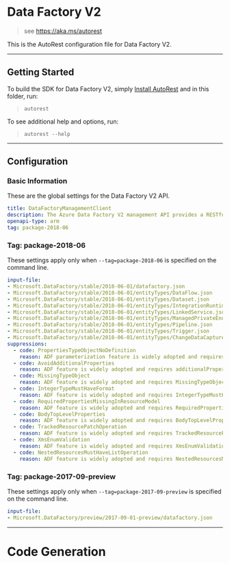 # Data Factory V2

> see https://aka.ms/autorest

This is the AutoRest configuration file for Data Factory V2.



---
## Getting Started
To build the SDK for Data Factory V2, simply [Install AutoRest](https://aka.ms/autorest/install) and in this folder, run:

> `autorest`

To see additional help and options, run:

> `autorest --help`
---

## Configuration


### Basic Information
These are the global settings for the Data Factory V2 API.

``` yaml
title: DataFactoryManagementClient
description: The Azure Data Factory V2 management API provides a RESTful set of web services that interact with Azure Data Factory V2 services.
openapi-type: arm
tag: package-2018-06
```

### Tag: package-2018-06

These settings apply only when `--tag=package-2018-06` is specified on the command line.

``` yaml $(tag) == 'package-2018-06'
input-file:
- Microsoft.DataFactory/stable/2018-06-01/datafactory.json
- Microsoft.DataFactory/stable/2018-06-01/entityTypes/DataFlow.json
- Microsoft.DataFactory/stable/2018-06-01/entityTypes/Dataset.json
- Microsoft.DataFactory/stable/2018-06-01/entityTypes/IntegrationRuntime.json
- Microsoft.DataFactory/stable/2018-06-01/entityTypes/LinkedService.json
- Microsoft.DataFactory/stable/2018-06-01/entityTypes/ManagedPrivateEndpoint.json
- Microsoft.DataFactory/stable/2018-06-01/entityTypes/Pipeline.json
- Microsoft.DataFactory/stable/2018-06-01/entityTypes/Trigger.json
- Microsoft.DataFactory/stable/2018-06-01/entityTypes/ChangeDataCapture.json
suppressions:
  - code: PropertiesTypeObjectNoDefinition
    reason: ADF parameterization feature is widely adopted and requires object type for most of the swagger properties.
  - code: AvoidAdditionalProperties
    reason: ADF feature is widely adopted and requires additionalProperties for most of the swagger properties.
  - code: MissingTypeObject
    reason: ADF feature is widely adopted and requires MissingTypeObject for most of the swagger properties.
  - code: IntegerTypeMustHaveFormat
    reason: ADF feature is widely adopted and requires IntegerTypeMustHaveFormat for most of the swagger properties.
  - code: RequiredPropertiesMissingInResourceModel
    reason: ADF feature is widely adopted and requires RequiredPropertiesMissingInResourceModel for most of the swagger properties.
  - code: BodyTopLevelProperties
    reason: ADF feature is widely adopted and requires BodyTopLevelProperties for most of the swagger properties.
  - code: TrackedResourcePatchOperation
    reason: ADF feature is widely adopted and requires TrackedResourcePatchOperation for most of the swagger properties.
  - code: XmsEnumValidation
    reason: ADF feature is widely adopted and requires XmsEnumValidation for most of the swagger properties.
  - code: NestedResourcesMustHaveListOperation
    reason: ADF feature is widely adopted and requires NestedResourcesMustHaveListOperation for most of the swagger properties.
```

### Tag: package-2017-09-preview

These settings apply only when `--tag=package-2017-09-preview` is specified on the command line.

``` yaml $(tag) == 'package-2017-09-preview'
input-file:
- Microsoft.DataFactory/preview/2017-09-01-preview/datafactory.json
```

---
# Code Generation

